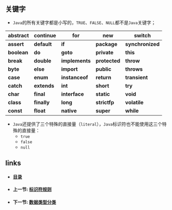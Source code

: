 ## 关键字

- `Java`的所有关键字都是小写的，`TRUE`、`FALSE`、`NULL`都不是`Java`关键字；

| abstract    | continue    | for            | new           | switch           |
| ----------- | ----------- | -------------- | ------------- | ---------------- |
| **assert**  | **default** | **if**         | **package**   | **synchronized** |
| **boolean** | **do**      | **goto**       | **private**   | **this**         |
| **break**   | **double**  | **implements** | **protected** | **throw**        |
| **byte**    | **else**    | **import**     | **public**    | **throws**       |
| **case**    | **enum**    | **instanceof** | **return**    | **transient**    |
| **catch**   | **extends** | **int**        | **short**     | **try**          |
| **char**    | **final**   | **interface**  | **static**    | **void**         |
| **class**   | **finally** | **long**       | **strictfp**  | **volatile**     |
| **const**   | **float**   | **native**     | **super**     | **while**        |

- `Java`还提供了三个特殊的直接量（`literal`），`Java`标识符也不能使用这三个特殊的直接量：
  - `true`
  - `false`
  - `null`

## links

- #### [目录](<README.md>)

- #### 上一节: [标识符规则](<01.2.md>)

- #### 下一节: [数据类型分类](01.4.md)